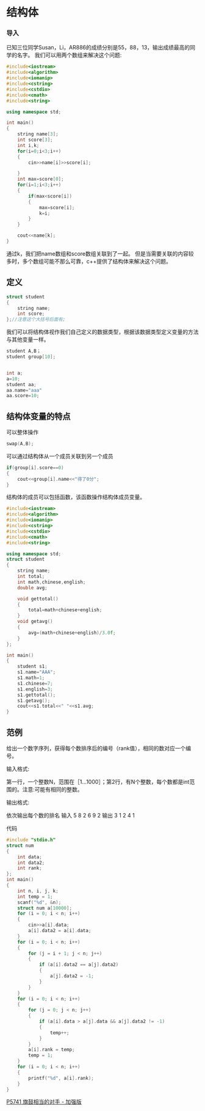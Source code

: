 # 结构体

### 导入

已知三位同学Susan，Li，AR886的成绩分别是55，88，13，输出成绩最高的同学的名字。
我们可以用两个数组来解决这个问题:

```cpp
#include<iostream>
#include<algorithm>
#include<iomanip>
#include<cstring>
#include<cstdio>
#include<cmath>
#include<string>

using namespace std;

int main()
{
	string name[3];
	int score[3];
	int i,k;
	for(i=0;i<3;i++)
	{
		cin>>name[i]>>score[i];

	}
	int max=score[0];
	for(i=1;i<3;i++)
	{
		if(max<score[i])
		{
			max=score[i];
			k=i;
		}
	}

	cout<<name[k];
}
```
通过k，我们把name数组和score数组关联到了一起。
但是当需要关联的内容较多时，多个数组可能不那么可靠，c++提供了结构体来解决这个问题。

## 定义

```cpp
struct student
{
    string name;
    int score;
};//注意这个大括号后面有;
```
我们可以将结构体视作我们自己定义的数据类型，根据该数据类型定义变量的方法与其他变量一样。

```cpp
student A,B；
student group[10];


int a;
a=10;
student aa;
aa.name="aaa"
aa.score=10;
```

## 结构体变量的特点

可以整体操作

```cpp
swap(A,B);
```
可以通过结构体从一个成员关联到另一个成员

```cpp
if(group[i].score==0)
{
    cout<<group[i].name<<"得了0分";
}
```

结构体的成员可以包括函数，该函数操作结构体成员变量。

```cpp
#include<iostream>
#include<algorithm>
#include<iomanip>
#include<cstring>
#include<cstdio>
#include<cmath>
#include<string>

using namespace std;
struct student
{
    string name;
    int total;
    int math,chinese,english;
    double avg;

    void gettotal()
    {
        total=math+chinese+english;
    }
    void getavg()
    {
        avg=(math+chinese+english)/3.0f;
    }
};

int main()
{
    student s1;
    s1.name="AAA";
    s1.math=1;
    s1.chinese=7;
    s1.english=3;
    s1.gettotal();
    s1.getavg();
    cout<<s1.total<<" "<<s1.avg;
}
```

## 范例

给出一个数字序列，获得每个数排序后的编号（rank值），相同的数对应一个编号。

输入格式:

第一行，一个整数N，范围在［1…1000］；第2行，有N个整数，每个数都是int范围的。注意:可能有相同的整数。

输出格式:

依次输出每个数的排名
输入
5
8 2 6 9 2
输出
3 1 2 4 1

代码

```cpp
#include "stdio.h"
struct num
{
    int data;
    int data2;
    int rank;
};
int main()
{
    int n, i, j, k;
    int temp = 1;
    scanf("%d", &n);
    struct num a[10000];
    for (i = 0; i < n; i++)
    {
        cin>>a[i].data;
        a[i].data2 = a[i].data;
    }
    for (i = 0; i < n; i++)
    {
        for (j = i + 1; j < n; j++)
        {
            if (a[i].data2 == a[j].data2)
            {
                a[j].data2 = -1;
            }
        }
    }
    for (i = 0; i < n; i++)
    {
        for (j = 0; j < n; j++)
        {
            if (a[i].data > a[j].data && a[j].data2 != -1)
            {
                temp++;
            }
        }
        a[i].rank = temp;
        temp = 1;
    }
    for (i = 0; i < n; i++)
    {
        printf("%d", a[i].rank);
    }
}
```

[P5741 旗鼓相当的对手 - 加强版](https://www.luogu.com.cn/problem/P5741)
